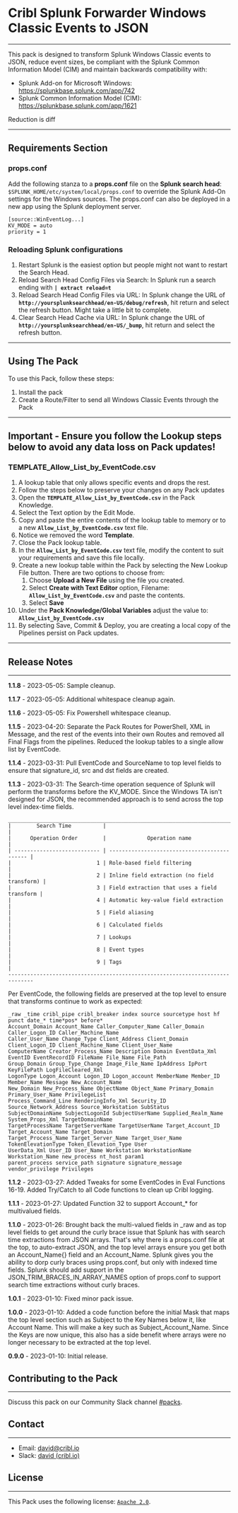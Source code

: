 # **Cribl Splunk Forwarder Windows Classic Events to JSON**
----

This pack is designed to transform Splunk Windows Classic events to JSON, reduce event sizes, be compliant with the Splunk Common Information Model (CIM) and maintain backwards compatibility with:

* Splunk Add-on for Microsoft Windows: https://splunkbase.splunk.com/app/742
* Splunk Common Information Model (CIM): https://splunkbase.splunk.com/app/1621

Reduction is diff

---
## **Requirements Section**

### **props.conf**

Add the following stanza to a **props.conf** file on the **Splunk search head**: `$SPLUNK_HOME/etc/system/local/props.conf` to override the Splunk Add-On settings for the Windows sources.  The props.conf can also be deployed in a new app using the Splunk deployment server.

```
[source::WinEventLog...]
KV_MODE = auto
priority = 1
```

### **Reloading Splunk configurations**
1. Restart Splunk is the easiest option but people might not want to restart the Search Head.
1. Reload Search Head Config Files via Search: In Splunk run a search ending with **`| extract reload=t`**
1. Reload Search Head Config Files via URL: In Splunk change the URL of **`http://yoursplunksearchhead/en-US/debug/refresh`**, hit return and select the refresh button. Might take a little bit to complete.
1. Clear Search Head Cache via URL: In Splunk change the URL of **`http://yoursplunksearchhead/en-US/_bump`**, hit return and select the refresh button.

---
## **Using The Pack**
To use this Pack, follow these steps:

1. Install the pack
2. Create a Route/Filter to send all Windows Classic Events through the Pack

---
## **Important - Ensure you follow the Lookup steps below to avoid any data loss on Pack updates!**

### **TEMPLATE_Allow_List_by_EventCode.csv**
1. A lookup table that only allows specific events and drops the rest.
1. Follow the steps below to preserve your changes on any Pack updates
1. Open the **`TEMPLATE_Allow_List_by_EventCode.csv`** in the Pack Knowledge.
1. Select the Text option by the Edit Mode.
1. Copy and paste the entire contents of the lookup table to memory or to a new **`Allow_List_by_EventCode.csv`** text file.
1. Notice we removed the word **Template**.
1. Close the Pack lookup table.
1. In the **`Allow_List_by_EventCode.csv`** text file, modify the content to suit your requirements and save this file locally.
1. Create a new lookup table within the Pack by selecting the New Lookup File button.  There are two options to choose from:
	1. Choose **Upload a New File** using the file you created.
	1. Select **Create with Text Editor** option, Filename: **`Allow_List_by_EventCode.csv`** and paste the contents.
	1. Select **Save**
1. Under the **Pack Knowledge/Global Variables** adjust the value to: **`Allow_List_by_EventCode.csv`**
1. By selecting Save, Commit & Deploy, you are creating a local copy of the Pipelines persist on Pack updates.

---
## **Release Notes**
---
**1.1.8** - 2023-05-05: Sample cleanup.

**1.1.7** - 2023-05-05: Additional whitespace cleanup again.

**1.1.6** - 2023-05-05: Fix Powershell whitespace cleanup.

**1.1.5** - 2023-04-20: Separate the Pack Routes for PowerShell, XML in Message, and the rest of the events into their own Routes and removed all Final Flags from the pipelines. Reduced the lookup tables to a single allow list by EventCode.

**1.1.4** - 2023-03-31: Pull EventCode and SourceName to top level fields to ensure that signature_id, src and dst fields are created.

**1.1.3** - 2023-03-31: The Search-time operation sequence of Splunk will perform the transforms before the KV_MODE.  Since the Windows TA isn't designed for JSON, the recommended approach is to send across the top level index-time fields.

```
______________________________________________________________________________
|        Search Time          |                                              |
|      Operation Order        |             Operation name                   |            
| --------------------------- | -------------------------------------------- |
|                           1 | Role-based field filtering                   |
|                           2 | Inline field extraction (no field transform) |
|                           3 | Field extraction that uses a field transform |
|                           4 | Automatic key-value field extraction         |
|                           5 | Field aliasing                               |
|                           6 | Calculated fields                            |
|                           7 | Lookups                                      |
|                           8 | Event types                                  |
|                           9 | Tags                                         |
------------------------------------------------------------------------------
```
Per EventCode, the following fields are preserved at the top level to ensure that transforms continue to work as expected:
```
_raw _time cribl_pipe cribl_breaker index source sourcetype host hf punct date_* time*pos* before*
Account_Domain Account_Name Caller_Computer_Name Caller_Domain Caller_Logon_ID Caller_Machine_Name
Caller_User_Name Change_Type Client_Address Client_Domain Client_Logon_ID Client_Machine_Name Client_User_Name
ComputerName Creator_Process_Name Description Domain EventData_Xml EventID EventRecordID FileName File_Name File_Path
Group_Domain Group_Type_Change Image_File_Name IpAddress IpPort KeyFilePath LogFileCleared_Xml
LogonType Logon_Account Logon_ID Logon_account MemberName Member_ID Member_Name Message New_Account_Name
New_Domain New_Process_Name ObjectName Object_Name Primary_Domain Primary_User_Name PrivilegeList
Process_Command_Line RenderingInfo_Xml Security_ID Source_Network_Address Source_Workstation SubStatus
SubjectDomainName SubjectLogonId SubjectUserName Supplied_Realm_Name System_Props_Xml TargetDomainName
TargetProcessName TargetServerName TargetUserName Target_Account_ID Target_Account_Name Target_Domain
Target_Process_Name Target_Server_Name Target_User_Name TokenElevationType Token_Elevation_Type User
UserData_Xml User_ID User_Name Workstation WorkstationName Workstation_Name new_process nt_host param1
parent_process service_path signature signature_message vendor_privilege Privileges
```

**1.1.2** - 2023-03-27: Added Tweaks for some EventCodes in Eval Functions 16-19.  Added Try/Catch to all Code functions to clean up Cribl logging.

**1.1.1** - 2023-01-27: Updated Function 32 to support Account_* for multivalued fields.

**1.1.0** - 2023-01-26: Brought back the multi-valued fields in _raw and as top level fields to get around the curly brace issue that Splunk has with search time extractions from JSON arrays.  That's why there is a props.conf file at the top, to auto-extract JSON, and the top level arrays ensure you get both an Account_Name{} field and an Account_Name.  Splunk gives you the ability to dorp curly braces using props.conf, but only with indexed time fields. Splunk should add support in the JSON_TRIM_BRACES_IN_ARRAY_NAMES option of props.conf to support search time extractions without curly braces. 

**1.0.1** - 2023-01-10: Fixed minor pack issue.

**1.0.0** - 2023-01-10: Added a code function before the initial Mask that maps the top level section such as Subject to the Key Names below it, like Account Name. This will make a key such as Subject_Account_Name.  Since the Keys are now unique, this also has a side benefit where arrays were no longer necessary to be extracted at the top level.

**0.9.0** - 2023-01-10: Initial release.


## **Contributing to the Pack**
---
Discuss this pack on our Community Slack channel [#packs](https://cribl-community.slack.com/archives/C021UP7ETM3).

## **Contact**
---
* Email: <david@cribl.io>
* Slack: [david (cribl.io)](https://cribl-community.slack.com/team/U01C35EMQ01)

## **License**
---
This Pack uses the following license: [`Apache 2.0`](https://github.com/criblio/appscope/blob/master/LICENSE).

